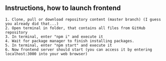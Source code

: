 ## Instructions, how to launch frontend

    1. Clone, pull or download repository content (master branch) (I guess you already did that...)
    2. Open terminal in folder, that contains all files from GitHub repository
    3. In terminal, enter "npm i" and execute it
    4. Wait for package manager to finish installing packages.
    5. In terminal, enter "npm start" and execute it
    6. Now frontend server should start (you can access it by entering localhost:3000 into your web browser)